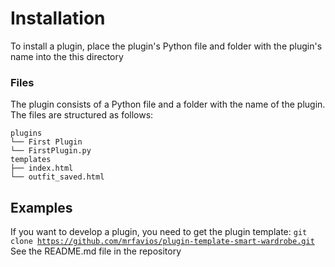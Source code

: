 # Installation

To install a plugin, place the plugin's Python file and folder with the plugin's name into the this directory

### Files

The plugin consists of a Python file and a folder with the name of the plugin. The files are structured as follows:

	plugins
	└── First Plugin
	└── FirstPlugin.py
	templates
	├── index.html
	└── outfit_saved.html
	
## Examples

If you want to develop a plugin, you need to get the plugin template:
<code>git clone https://github.com/mrfavios/plugin-template-smart-wardrobe.git</code>
See the README.md file in the repository
